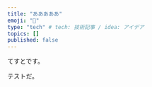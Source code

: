 ```yaml
---
title: "あああああ"
emoji: "💬"
type: "tech" # tech: 技術記事 / idea: アイデア
topics: []
published: false
---
```


てすとです。

テストだ。

